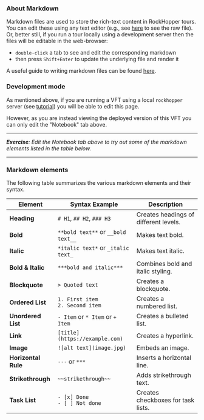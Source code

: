 ### About Markdown

Markdown files are used to store the rich-text content in RockHopper tours. You can edit these using any text editor (e.g., see [here](https://github.com/samthiele/rockhopper/blob/main/public/demo_tour/md/about_en.md) to see the raw file). Or, better still, if you run a tour locally using a development server then the files will be editable in the web-browser:
 - `double-click` a tab to see and edit the corresponding markdown
 - then press `Shift+Enter` to update the underlying file and render it

A useful guide to writing markdown files can be found [here](https://www.markdownguide.org/cheat-sheet/).

### Development mode

As mentioned above, if you are running a VFT using a local `rockhopper` server (see [tutorial](https://github.com/samthiele/rockhopper/blob/main/public/demo_tour/md/about_en.md)) you will be able to edit this page.

However, as you are instead viewing the deployed version of this VFT you can only edit the "Notebook" tab above.


-----

***Exercise**: Edit the Notebook tab above to try out some of the markdown elements listed in the table below.*

-----


### Markdown elements

The following table summarizes the various markdown elements and their syntax.

| Element | Syntax Example | Description |
|----------|----------------|--------------|
| **Heading** | `# H1`, `## H2`, `### H3` | Creates headings of different levels. |
| **Bold** | `**bold text**` or `__bold text__` | Makes text bold. |
| **Italic** | `*italic text*` or `_italic text_` | Makes text italic. |
| **Bold & Italic** | `***bold and italic***` | Combines bold and italic styling. |
| **Blockquote** | `> Quoted text` | Creates a blockquote. |
| **Ordered List** | `1. First item`<br>`2. Second item` | Creates a numbered list. |
| **Unordered List** | `- Item` or `* Item` or `+ Item` | Creates a bulleted list. |
| **Link** | `[title](https://example.com)` | Creates a hyperlink. |
| **Image** | `![alt text](image.jpg)` | Embeds an image. |
| **Horizontal Rule** | `---` or `***` | Inserts a horizontal line. |
| **Strikethrough** | `~~strikethrough~~` | Adds strikethrough text. |
| **Task List** | `- [x] Done`<br>`- [ ] Not done` | Creates checkboxes for task lists. |
